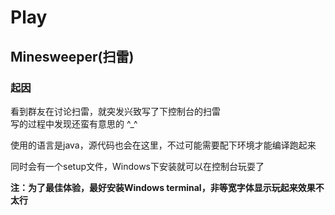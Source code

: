 # Play

## Minesweeper(扫雷)
### 起因

看到群友在讨论扫雷，就突发兴致写了下控制台的扫雷  
写的过程中发现还蛮有意思的 ^_^

使用的语言是java，源代码也会在这里，不过可能需要配下环境才能编译跑起来

同时会有一个setup文件，Windows下安装就可以在控制台玩耍了


**注：为了最佳体验，最好安装Windows terminal，非等宽字体显示玩起来效果不太行**
